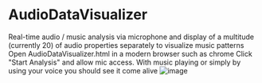 # AudioDataVisualizer
Real-time audio / music analysis via microphone and display of a multitude (currently 20) of audio properties separately to visualize music patterns
Open AudioDataVisualizer.html in a modern browser such as chrome
Click "Start Analysis" and allow mic access. With music playing or simply by using your voice you should see it come alive
![image](https://github.com/user-attachments/assets/de817f2b-4d6a-4a0a-afde-2f48afd7ee6d)
